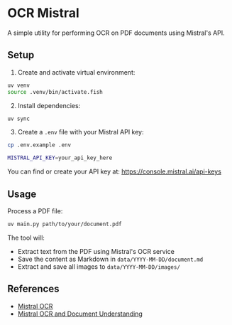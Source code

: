 # OCR Mistral

A simple utility for performing OCR on PDF documents using Mistral's API.

## Setup

1. Create and activate virtual environment:
```bash
uv venv
source .venv/bin/activate.fish
```

2. Install dependencies:
```bash
uv sync
```

3. Create a `.env` file with your Mistral API key:
```bash
cp .env.example .env
```

```bash
MISTRAL_API_KEY=your_api_key_here
```

You can find or create your API key at: https://console.mistral.ai/api-keys

## Usage

Process a PDF file:
```bash
uv main.py path/to/your/document.pdf
```

The tool will:
- Extract text from the PDF using Mistral's OCR service
- Save the content as Markdown in `data/YYYY-MM-DD/document.md`
- Extract and save all images to `data/YYYY-MM-DD/images/` 

## References

- [Mistral OCR](https://mistral.ai/news/mistral-ocr)
- [Mistral OCR and Document Understanding](https://docs.mistral.ai/capabilities/document/)
